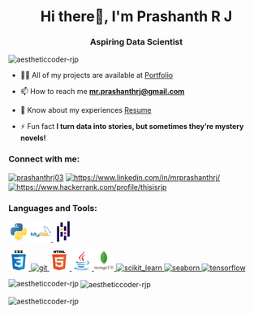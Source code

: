 <h1 align="center">Hi there👋, I'm Prashanth R J</h1>
<h3 align="center">Aspiring Data Scientist</h3>

<p align="left"> <img src="https://komarev.com/ghpvc/?username=aestheticcoder-rjp&label=Profile%20views&color=0e75b6&style=flat" alt="aestheticcoder-rjp" /> </p>

- 👨‍💻 All of my projects are available at [Portfolio](https://aestheticcoder-rjp.github.io/Portfolio/)

- 📫 How to reach me **mr.prashanthrj@gmail.com**

- 📄 Know about my experiences [Resume](https://drive.google.com/file/d/1VyWb8GOh4eLEpkiNMAo7LNz7YIuqOXZP/view?usp=drive_link)

- ⚡ Fun fact **I turn data into stories, but sometimes they’re mystery novels!**

<h3 align="left">Connect with me:</h3>
<p align="left">
<a href="https://twitter.com/prashanthrj03" target="blank"><img align="center" src="https://raw.githubusercontent.com/rahuldkjain/github-profile-readme-generator/master/src/images/icons/Social/twitter.svg" alt="prashanthrj03" height="30" width="40" /></a>
<a href="https://www.linkedin.com/in/mrprashanthrj/" target="blank"><img align="center" src="https://raw.githubusercontent.com/rahuldkjain/github-profile-readme-generator/master/src/images/icons/Social/linked-in-alt.svg" alt="https://www.linkedin.com/in/mrprashanthrj/" height="30" width="40" /></a>
<a href="https://www.hackerrank.com/profile/thisisrjp" target="blank"><img align="center" src="https://raw.githubusercontent.com/rahuldkjain/github-profile-readme-generator/master/src/images/icons/Social/hackerrank.svg" alt="https://www.hackerrank.com/profile/thisisrjp" height="30" width="40" /></a>
</p>

<h3 align="left">Languages and Tools:</h3>

<p align="left"> 
  <img src="https://raw.githubusercontent.com/devicons/devicon/master/icons/python/python-original.svg" alt="python" width="40" height="40"/> </a> <a href="https://scikit-learn.org/" target="_blank" rel="noreferrer"><a href="https://www.w3schools.com/css/" target="_blank" rel="noreferrer"> 
     <img src="https://raw.githubusercontent.com/devicons/devicon/master/icons/mysql/mysql-original-wordmark.svg" alt="mysql" width="40" height="40"/> </a> <a href="https://pandas.pydata.org/" target="_blank" rel="noreferrer"> 
              <img src="https://raw.githubusercontent.com/devicons/devicon/2ae2a900d2f041da66e950e4d48052658d850630/icons/pandas/pandas-original.svg" alt="pandas" width="40" height="40"/> </a> <a href="https://www.python.org" target="_blank" rel="noreferrer"> 

  <img src="https://raw.githubusercontent.com/devicons/devicon/master/icons/css3/css3-original-wordmark.svg" alt="css3" width="40" height="40"/> </a> <a href="https://git-scm.com/" target="_blank" rel="noreferrer">
    <img src="https://www.vectorlogo.zone/logos/git-scm/git-scm-icon.svg" alt="git" width="40" height="40"/> </a> <a href="https://www.w3.org/html/" target="_blank" rel="noreferrer">
      <img src="https://raw.githubusercontent.com/devicons/devicon/master/icons/html5/html5-original-wordmark.svg" alt="html5" width="40" height="40"/> </a> <a href="https://www.java.com" target="_blank" rel="noreferrer"> 
        <img src="https://raw.githubusercontent.com/devicons/devicon/master/icons/java/java-original.svg" alt="java" width="40" height="40"/> </a> <a href="https://www.mongodb.com/" target="_blank" rel="noreferrer">
          <img src="https://raw.githubusercontent.com/devicons/devicon/master/icons/mongodb/mongodb-original-wordmark.svg" alt="mongodb" width="40" height="40"/> </a> <a href="https://www.mysql.com/" target="_blank" rel="noreferrer"> 
                           <img src="https://upload.wikimedia.org/wikipedia/commons/0/05/Scikit_learn_logo_small.svg" alt="scikit_learn" width="40" height="40"/> </a> <a href="https://seaborn.pydata.org/" target="_blank" rel="noreferrer"> 
                  <img src="https://seaborn.pydata.org/_images/logo-mark-lightbg.svg" alt="seaborn" width="40" height="40"/> </a> <a href="https://www.tensorflow.org" target="_blank" rel="noreferrer"> <img src="https://www.vectorlogo.zone/logos/tensorflow/tensorflow-icon.svg" alt="tensorflow" width="40" height="40"/> </a> </p>

<p><img align="left" src="https://github-readme-stats.vercel.app/api/top-langs?username=aestheticcoder-rjp&show_icons=true&locale=en&layout=compact" alt="aestheticcoder-rjp" /></p>

<p>&nbsp;<img align="center" src="https://github-readme-stats.vercel.app/api?username=aestheticcoder-rjp&show_icons=true&locale=en" alt="aestheticcoder-rjp" /></p>

<p><img align="center" src="https://github-readme-streak-stats.herokuapp.com/?user=aestheticcoder-rjp&" alt="aestheticcoder-rjp" /></p>

